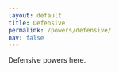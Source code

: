 ```yaml
---
layout: default
title: Defensive
permalink: /powers/defensive/
nav: false
---
```


Defensive powers here.